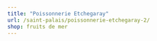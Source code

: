 ```yaml
---
title: "Poissonnerie Etchegaray"
url: /saint-palais/poissonnerie-etchegaray-2/
shop: fruits de mer
---
```

